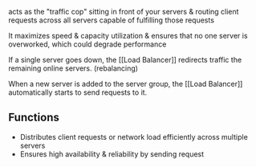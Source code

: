 acts as the "traffic cop" sitting in front of your servers & routing client requests across all servers capable of fulfilling those requests

It maximizes speed & capacity utilization & ensures that no one server is overworked, which could degrade performance

If a single server goes down, the [[Load Balancer]] redirects traffic the remaining online servers. (rebalancing)

When a new server is added to the server group, the [[Load Balancer]] automatically starts to send requests to it.
## Functions
- Distributes client requests or network load efficiently across multiple servers
- Ensures high availability & reliability by sending request
